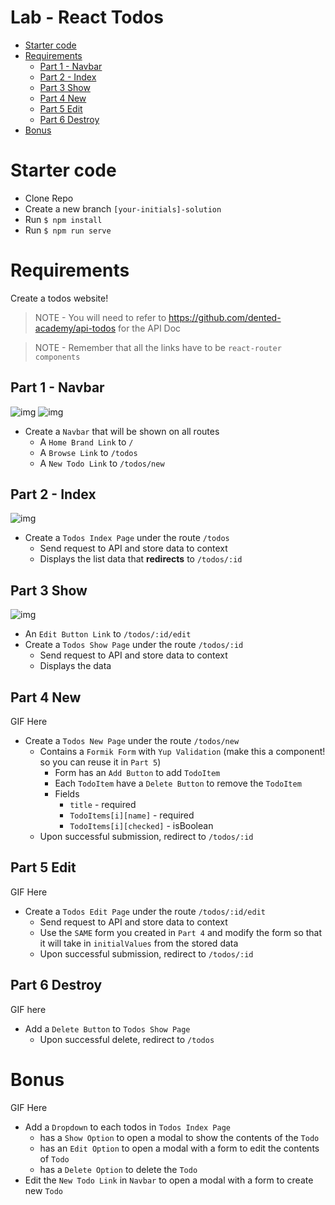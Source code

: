 # Lab - React Todos <!-- omit in toc -->
- [Starter code](#starter-code)
- [Requirements](#requirements)
  - [Part 1 - Navbar](#part-1---navbar)
  - [Part 2 - Index](#part-2---index)
  - [Part 3 Show](#part-3-show)
  - [Part 4 New](#part-4-new)
  - [Part 5 Edit](#part-5-edit)
  - [Part 6 Destroy](#part-6-destroy)
- [Bonus](#bonus)

# Starter code
- Clone Repo
- Create a new branch `[your-initials]-solution`
- Run `$ npm install`
- Run `$ npm run serve`

# Requirements
Create a todos website!

> NOTE - You will need to refer to https://github.com/dented-academy/api-todos for the API Doc

> NOTE - Remember that all the links have to be `react-router components`

## Part 1 - Navbar
![img](https://i.imgur.com/Lgoe5lp.png)
![img](https://i.imgur.com/PeipJdP.png)

- Create a `Navbar` that will be shown on all routes
  - A `Home Brand Link`  to `/`
  - A `Browse Link`  to `/todos`
  - A `New Todo Link`  to `/todos/new`

## Part 2 - Index
![img](https://i.imgur.com/5frE1yn.png)

- Create a `Todos Index Page` under the route `/todos`
  - Send request to API and store data to context
  - Displays the list data that **redirects** to `/todos/:id`

## Part 3 Show
![img](https://i.imgur.com/5OdH3Hw.png)

- An `Edit Button Link` to `/todos/:id/edit`
- Create a `Todos Show Page` under the route `/todos/:id`
  - Send request to API and store data to context
  - Displays the data

## Part 4 New
GIF Here

- Create a `Todos New Page` under the route `/todos/new`
  - Contains a `Formik Form` with `Yup Validation` (make this a component! so you can reuse it in `Part 5`)
    - Form has an `Add Button` to add `TodoItem`
    - Each `TodoItem` have a `Delete Button` to remove the `TodoItem`
    - Fields
      - `title` - required
      - `TodoItems[i][name]` - required
      - `TodoItems[i][checked]` - isBoolean
  - Upon successful submission, redirect to `/todos/:id`

## Part 5 Edit
GIF Here

- Create a `Todos Edit Page` under the route `/todos/:id/edit`
  - Send request to API and store data to context
  - Use the `SAME` form you created in `Part 4` and modify the form so that it will take in `initialValues` from the stored data
  - Upon successful submission, redirect to `/todos/:id`

## Part 6 Destroy
GIF here

- Add a `Delete Button` to `Todos Show Page`
  - Upon successful delete, redirect to `/todos`

# Bonus
GIF Here

- Add a `Dropdown` to each todos in `Todos Index Page`
  - has a `Show Option` to open a modal to show the contents of the `Todo`
  - has an `Edit Option` to open a modal with a form to edit the contents of `Todo`
  - has a `Delete Option` to delete the `Todo`
- Edit the `New Todo Link` in `Navbar` to open a modal with a form to create new `Todo`

